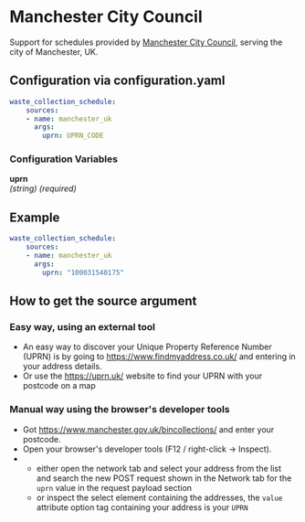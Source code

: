 # Manchester City Council

Support for schedules provided by [Manchester City
Council](https://www.manchester.gov.uk/bincollections/), serving the
city of Manchester, UK.

## Configuration via configuration.yaml

```yaml
waste_collection_schedule:
    sources:
    - name: manchester_uk
      args:
        uprn: UPRN_CODE
```

### Configuration Variables

**uprn**  
*(string) (required)*

## Example

```yaml
waste_collection_schedule:
    sources:
    - name: manchester_uk
      args:
        uprn: "100031540175"
```

## How to get the source argument

### Easy way, using an external tool

- An easy way to discover your Unique Property Reference Number (UPRN) is by going to <https://www.findmyaddress.co.uk/> and entering in your address details.
- Or use the https://uprn.uk/ website to find your UPRN with your postcode on a map

### Manual way using the browser's developer tools

- Got <https://www.manchester.gov.uk/bincollections/> and enter your postcode.
- Open your browser's developer tools (F12 / right-click -> Inspect).
- - either open the network tab and select your address from the list and search the new POST request shown in the Network tab for the `uprn` value in the request payload section
  - or inspect the select element containing the addresses, the `value` attribute option tag containing your address is your `UPRN`
